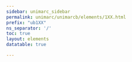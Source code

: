 ```yaml
---
sidebar: unimarc_sidebar
permalink: unimarc/unimarcb/elements/1XX.html
prefix: "ub1XX"
ns_separator: '/'
toc: true
layout: elements
datatable: true

---
```


